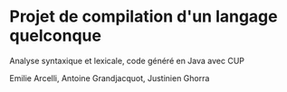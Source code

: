 # Projet de compilation d'un langage quelconque #

Analyse syntaxique et lexicale, code généré en Java avec CUP

Emilie Arcelli, Antoine Grandjacquot, Justinien Ghorra


